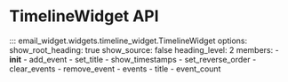 # TimelineWidget API

::: email_widget.widgets.timeline_widget.TimelineWidget
    options:
      show_root_heading: true
      show_source: false
      heading_level: 2
      members:
        - __init__
        - add_event
        - set_title
        - show_timestamps
        - set_reverse_order
        - clear_events
        - remove_event
        - events
        - title
        - event_count